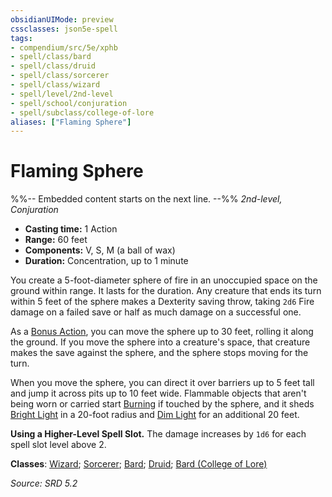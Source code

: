 ```yaml
---
obsidianUIMode: preview
cssclasses: json5e-spell
tags:
- compendium/src/5e/xphb
- spell/class/bard
- spell/class/druid
- spell/class/sorcerer
- spell/class/wizard
- spell/level/2nd-level
- spell/school/conjuration
- spell/subclass/college-of-lore
aliases: ["Flaming Sphere"]
---
```

# Flaming Sphere
%%-- Embedded content starts on the next line. --%%
*2nd-level, Conjuration*  

- **Casting time:** 1 Action
- **Range:** 60 feet
- **Components:** V, S, M (a ball of wax)
- **Duration:** Concentration, up to 1 minute

You create a 5-foot-diameter sphere of fire in an unoccupied space on the ground within range. It lasts for the duration. Any creature that ends its turn within 5 feet of the sphere makes a Dexterity saving throw, taking `2d6` Fire damage on a failed save or half as much damage on a successful one.

As a [Bonus Action](bonus-action-xphb.md), you can move the sphere up to 30 feet, rolling it along the ground. If you move the sphere into a creature's space, that creature makes the save against the sphere, and the sphere stops moving for the turn.

When you move the sphere, you can direct it over barriers up to 5 feet tall and jump it across pits up to 10 feet wide. Flammable objects that aren't being worn or carried start [Burning](burning-xphb.md) if touched by the sphere, and it sheds [Bright Light](bright-light-xphb.md) in a 20-foot radius and [Dim Light](dim-light-xphb.md) for an additional 20 feet.

**Using a Higher-Level Spell Slot.** The damage increases by `1d6` for each spell slot level above 2.

**Classes**: [Wizard](list-spells-classes-wizard.md); [Sorcerer](list-spells-classes-sorcerer.md); [Bard](list-spells-classes-bard.md); [Druid](list-spells-classes-druid.md); [Bard (College of Lore)](list-spells-classes-bard-xphb-college-of-lore-xphb.md "subclass=XPHB;class=XPHB")

*Source: SRD 5.2*